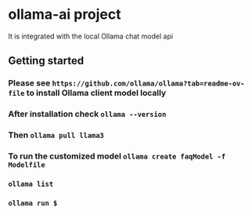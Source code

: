 # ollama-ai project
It is integrated with the local Ollama chat model api

## Getting started

### Please see `https://github.com/ollama/ollama?tab=readme-ov-file` to install Ollama client model locally
### After installation check `ollama --version`
### Then `ollama pull llama3`
### To run the customized model `ollama create faqModel -f Modelfile`
### `ollama list`
### `ollama run $`



